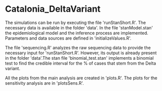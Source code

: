 # Catalonia_DeltaVariant
The simulations can be run by executing the file 'runStanShort.R'. The necessary data is available in the folder 'data'. 
In the file 'stanModel.stan' the epidemiological model and the inference process are implemented. Parameters and data sources are defined in 'initializeValues.R'.

The file 'sequencing.R' analyzes the raw sequencing data to provide the necessary input for 'runStanShort.R'. However, its output is already present in the folder 'data'.The stan file 'binomial_test.stan' implements a binomial test to find the credible interval for the % of cases that stem from the Delta variant. 

All the plots from the main analysis are created in 'plots.R'. The plots for the sensitivity analysis are in 'plotsSens.R'. 
